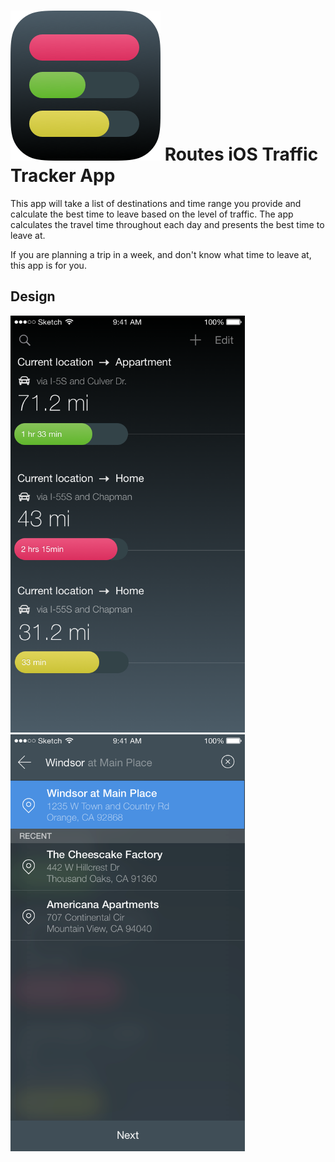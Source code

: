 ![icon](Design/icons/Icon-60@2x@2x.png)
Routes iOS Traffic Tracker App
===============================

This app will take a list of destinations and time range you provide and calculate the best time to leave based on the level of traffic. The app calculates the travel time throughout each day and presents the best time to leave at. 

If you are planning a trip in a week, and don't know what time to leave at, this app is for you.

Design
-----
<a href="url"><img src="Design/views/primary.png" height="667" width="375" ></a>
<a href="url"><img src="Design/views/add-route.png" height="667" width="375" ></a>
</a>
